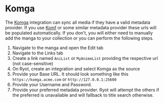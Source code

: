 # Komga

The [Komga](https://komga.org/) integration can sync all media if they have a valid
metadata provider. If you use [Komf](https://github.com/Snd-R/komf) or some similar
metadata provider these urls will be populated automatically. If you don't, you will either
need to manually add the manga to your collection or you can perform the following steps.

1. Navigate to the manga and open the Edit tab
2. Navigate to the Links tab
3. Create a link named `AniList` or `MyAnimeList` providing the respective url (not
   case-sensitive)
4. On Ryot, create an integration and select Komga as the source
5. Provide your Base URL. It should look something like this `https://komga.acme.com` or
   `http://127.0.0.1:25600`
6. Provide your Username and Password.
7. Provide your preferred metadata provider. Ryot will attempt the others if the preferred
   is unavailable and will fallback to title search otherwise.
